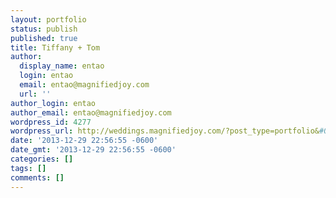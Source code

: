 ```yaml
---
layout: portfolio
status: publish
published: true
title: Tiffany + Tom
author:
  display_name: entao
  login: entao
  email: entao@magnifiedjoy.com
  url: ''
author_login: entao
author_email: entao@magnifiedjoy.com
wordpress_id: 4277
wordpress_url: http://weddings.magnifiedjoy.com/?post_type=portfolio&#038;p=4277
date: '2013-12-29 22:56:55 -0600'
date_gmt: '2013-12-29 22:56:55 -0600'
categories: []
tags: []
comments: []
---
```


